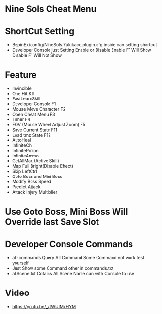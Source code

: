# Nine Sols Cheat Menu

# ShortCut Setting
- BepinEx/config/NineSols.Yukikaco.plugin.cfg inside can setting shortcut
- Developer Console just Setting Enable or Disable Enable F1 Will Show Disable F1 Will Not Show

# Feature
- Invincible
- One Hit Kill
- FastLearnSkill
- Developer Console F1
- Mouse Move Character F2
- Open Cheat Menu F3
- Timer F4
- FOV (Mouse Wheel Adjust Zoom) F5
- Save Current State F11
- Load tmp State F12
- AutoHeal
- InfiniteChi
- InfinitePotion
- InfiniteAmmo
- GetAllMax (Active Skill)
- Map Full Bright(Disable Effect)
- Skip LeftCtrl
- Goto Boss and Mini Boss
- Modify Boss Speed
- Predict Attack
- Attack Injury Multiplier

# Use Goto Boss, Mini Boss Will Override last Save Slot

# Developer Console Commands
- all-commands Query All Command Some Command not work test yourself
- Just Show some Command other in commands.txt
- allScene.txt Cotains All Scene Name can with Console to use

# Video
- https://youtu.be/_vtWUIMxHYM